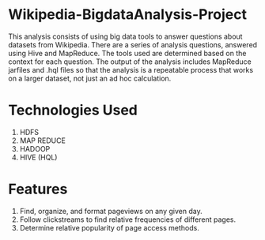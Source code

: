 # Wikipedia-BigdataAnalysis-Project

This analysis consists of using big data tools to answer questions about datasets from Wikipedia. There are a series of analysis questions, answered using Hive and MapReduce. The tools used are determined based on the context for each question. The output of the analysis includes MapReduce jarfiles and .hql files so that the analysis is a repeatable process that works on a larger dataset, not just an ad hoc calculation.

# Technologies Used

1. HDFS
2. MAP REDUCE
3. HADOOP
4. HIVE (HQL)

# Features

1. Find, organize, and format pageviews on any given day.
2. Follow clickstreams to find relative frequencies of different pages.
3. Determine relative popularity of page access methods.
